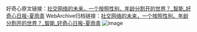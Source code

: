 好奇心原文链接：[社交网络的未来，一个按照性别、年龄分割开的世界？_智能_好奇心日报-夏雨青](https://www.qdaily.com/articles/3237.html)
WebArchive归档链接：[社交网络的未来，一个按照性别、年龄分割开的世界？_智能_好奇心日报-夏雨青](http://web.archive.org/web/20190623151713/https://www.qdaily.com/articles/3237.html)
![image](http://ww3.sinaimg.cn/large/007d5XDply1g3v6w7h8e6j30u03cdhdt)